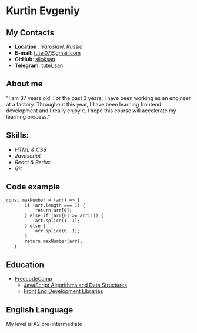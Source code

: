 # Kurtin Evgeniy
## My Contacts
* __Location__ : _Yaroslavl, Russia_
* __E-mail__: tutel07@gmail.com
* __GitHub__: [siloksan](https://github.com/siloksan)
* __Telegram__: [tutel_san](https://t.me/tutel_san)
## About me
 "I am 37 years old. For the past 3 years, I have been working as an engineer at a factory. Throughout this year, I have been learning frontend development and I really enjoy it. I hope this course will accelerate my learning process."

 ## Skills:
 * _HTML & CSS_
 * _Javascript_
 * _React & Redux_
 * _Git_

 ## Code example
 ```
 const maxNumber = (arr) => {
		if (arr.length === 1) {
			return arr[0];
		} else if (arr[0] >= arr[1]) {
			arr.splice(1, 1);
		} else {
			arr.splice(0, 1);
		}
		return maxNumber(arr);
	}
 ```
## Education
* [FreecodeCamp](https://www.freecodecamp.org/learn/)
	* [JavaScript Algorithms and Data Structures](https://www.freecodecamp.org/certification/fcc217b8e00-0673-4482-bc7c-3043113edaf2/javascript-algorithms-and-data-structures)
	* [Front End Development Libraries](https://www.freecodecamp.org/certification/fcc217b8e00-0673-4482-bc7c-3043113edaf2/front-end-development-libraries)
## English Language
My level is A2 pre-intermediate
